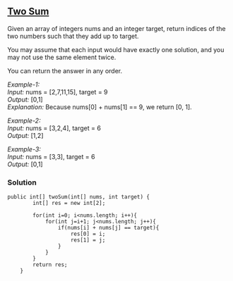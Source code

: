 ## [Two Sum](https://leetcode.com/problems/two-sum/)

Given an array of integers nums and an integer target, return indices of the two numbers such that they add up to target.

You may assume that each input would have exactly one solution, and you may not use the same element twice.

You can return the answer in any order.

 
*Example-1:* <br/>
*Input:* nums = [2,7,11,15], target = 9 <br/>
*Output:* [0,1] <br/>
*Explanation:* Because nums[0] + nums[1] == 9, we return [0, 1]. <br/>

*Example-2:* <br/>
*Input:* nums = [3,2,4], target = 6 <br/>
*Output:* [1,2] <br/>

*Example-3:* <br/>
*Input:* nums = [3,3], target = 6 <br/>
*Output:* [0,1] <br/>

### Solution

```
public int[] twoSum(int[] nums, int target) {
        int[] res = new int[2];
        
        for(int i=0; i<nums.length; i++){
            for(int j=i+1; j<nums.length; j++){
                if(nums[i] + nums[j] == target){
                    res[0] = i;
                    res[1] = j;
                }
            }
        }
        return res;
    }
```
